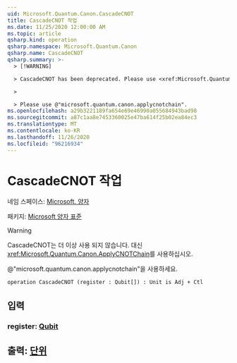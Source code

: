 ```yaml
---
uid: Microsoft.Quantum.Canon.CascadeCNOT
title: CascadeCNOT 작업
ms.date: 11/25/2020 12:00:00 AM
ms.topic: article
qsharp.kind: operation
qsharp.namespace: Microsoft.Quantum.Canon
qsharp.name: CascadeCNOT
qsharp.summary: >-
  > [!WARNING]

  > CascadeCNOT has been deprecated. Please use <xref:Microsoft.Quantum.Canon.ApplyCNOTChain> instead.

  >

  > Please use @"microsoft.quantum.canon.applycnotchain".
ms.openlocfilehash: a29b3221189fa654e69e46990a055684943bad98
ms.sourcegitcommit: a87c1aa8e7453360025e47ba614f25b02ea84ec3
ms.translationtype: MT
ms.contentlocale: ko-KR
ms.lasthandoff: 11/26/2020
ms.locfileid: "96216934"
---
```

# <a name="cascadecnot-operation"></a>CascadeCNOT 작업

네임 스페이스: [Microsoft. 양자](xref:Microsoft.Quantum.Canon)

패키지: [Microsoft 양자 표준](https://nuget.org/packages/Microsoft.Quantum.Standard)


> [!WARNING]
> CascadeCNOT는 더 이상 사용 되지 않습니다. 대신 <xref:Microsoft.Quantum.Canon.ApplyCNOTChain>를 사용하십시오.
>
> @"microsoft.quantum.canon.applycnotchain"을 사용하세요.



```qsharp
operation CascadeCNOT (register : Qubit[]) : Unit is Adj + Ctl
```


## <a name="input"></a>입력

### <a name="register--qubit"></a>register: [Qubit](xref:microsoft.quantum.lang-ref.qubit)





## <a name="output--unit"></a>출력: [단위](xref:microsoft.quantum.lang-ref.unit)

